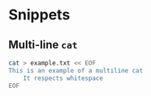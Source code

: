 # Snippets

## Multi-line `cat`

```sh
cat > example.txt << EOF
This is an example of a multiline cat
    It respects whitespace
EOF
```
